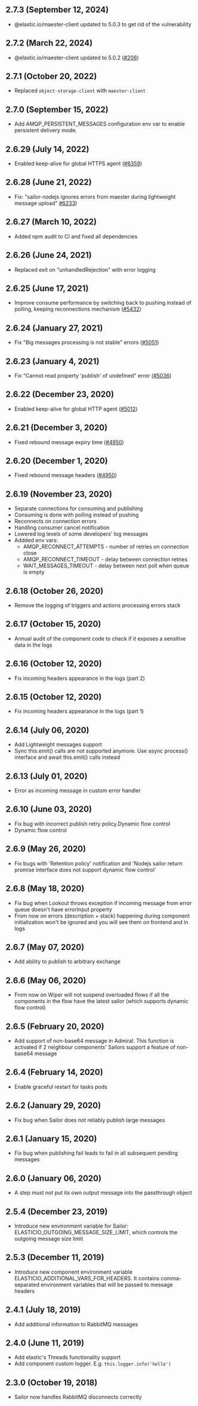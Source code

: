 ## 2.7.3 (September 12, 2024)

* @elastic.io/maester-client updated to 5.0.3 to get rid of the vulnerability

## 2.7.2 (March 22, 2024)

* @elastic.io/maester-client updated to 5.0.2 ([#206](https://github.com/elasticio/sailor-nodejs/issues/206))

## 2.7.1  (October 20, 2022)

* Replaced `object-storage-client` with `maester-client`

## 2.7.0 (September 15, 2022)

* Add AMQP_PERSISTENT_MESSAGES configuration env var to enable persistent delivery mode.

## 2.6.29 (July 14, 2022)

* Enabled keep-alive for global HTTPS agent ([#6359](https://github.com/elasticio/elasticio/issues/6359))

## 2.6.28 (June 21, 2022)

* Fix: "sailor-nodejs ignores errors from maester during lightweight message upload" [#6233](https://github.com/elasticio/elasticio/issues/6233))

## 2.6.27 (March 10, 2022)

* Added npm audit to CI and fixed all dependencies

## 2.6.26 (June 24, 2021)

* Replaced exit on "unhandledRejection" with error logging

## 2.6.25 (June 17, 2021)

* Improve consume performance by switching back to pushing instead of polling, keeping reconnections mechanism
  ([#5432](https://github.com/elasticio/elasticio/issues/5432))

## 2.6.24 (January 27, 2021)

* Fix "Big messages processing is not stable" errors ([#5051](https://github.com/elasticio/elasticio/issues/5051))

## 2.6.23 (January 4, 2021)

* Fix "Cannot read property 'publish' of undefined" error ([#5036](https://github.com/elasticio/elasticio/issues/5036))

## 2.6.22 (December 23, 2020)

* Enabled keep-alive for global HTTP agent ([#5012](#https://github.com/elasticio/elasticio/issues/5012))

## 2.6.21 (December 3, 2020)

* Fixed rebound message expiry time ([#4950](https://github.com/elasticio/elasticio/issues/4950))

## 2.6.20 (December 1, 2020)

* Fixed rebound message headers ([#4950](https://github.com/elasticio/elasticio/issues/4950))

## 2.6.19 (November 23, 2020)

* Separate connections for consuming and publishing
* Consuming is done with polling instead of pushing
* Reconnects on connection errors
* Handling consumer cancel notification
* Lowered log levels of some developers' log messages
* Addded env vars:
    * AMQP_RECONNECT_ATTEMPTS - number of retries on connection close
    * AMQP_RECONNECT_TIMEOUT - delay between connection retries
    * WAIT_MESSAGES_TIMEOUT - delay between next poll when queue is empty

## 2.6.18 (October 26, 2020)

* Remove the logging of triggers and actions processing errors stack

## 2.6.17 (October 15, 2020)

* Annual audit of the component code to check if it exposes a sensitive data in the logs

## 2.6.16 (October 12, 2020)

* Fix incoming headers appearance in the logs (part 2)

## 2.6.15 (October 12, 2020)

* Fix incoming headers appearance in the logs (part 1)

## 2.6.14 (July 06, 2020)

* Add Lightweight messages support
* Sync this.emit() calls are not supported anymore. Use async process() interface and await this.emit() calls instead

## 2.6.13 (July 01, 2020)

* Error as incoming message in custom error handler

## 2.6.10 (June 03, 2020)

* Fix bug with incorrect publish retry policy.Dynamic flow control
* Dynamic flow control

## 2.6.9 (May 26, 2020)

* Fix bugs with 'Retention policy' notification and 'Nodejs sailor return promise interface does not support dynamic flow control'

## 2.6.8 (May 18, 2020)

* Fix bug when Lookout throws exception if incoming message from error queue doesn't have errorInput property
* From now on errors (description + stack) happening during component initialization won't be ignored and you will see them on frontend and in logs

## 2.6.7 (May 07, 2020)

* Add ability to publish to arbitrary exchange

## 2.6.6 (May 06, 2020)

* From now on Wiper will not suspend overloaded flows if all the components in the flow have the latest sailor (which supports dynamic flow control)

## 2.6.5 (February 20, 2020)

* Add support of non-base64 message in Admiral. This function is activated if 2 neighbour components' Sailors support a feature of non-base64 message

## 2.6.4 (February 14, 2020)

* Enable graceful restart for tasks pods

## 2.6.2 (January 29, 2020)

* Fix bug when Sailor does not reliably publish large messages

## 2.6.1 (January 15, 2020)

* Fix bug when publishing fail leads to fail in all subsequent pending messages

## 2.6.0 (January 06, 2020)

* A step must not put its own output message into the passthrough object

## 2.5.4 (December 23, 2019)

* Introduce new environment variable for Sailor: ELASTICIO_OUTGOING_MESSAGE_SIZE_LIMIT, which controls the outgoing message size limit

## 2.5.3 (December 11, 2019)

* Introduce new component environment variable ELASTICIO_ADDITIONAL_VARS_FOR_HEADERS. It contains comma-separated environment variables that will be passed to message headers

## 2.4.1 (July 18, 2019)

* Add additional information to RabbitMQ messages

## 2.4.0 (June 11, 2019)

* Add elastic's Threads functionality support
* Add component custom logger. E.g. `this.logger.info('hello')`

## 2.3.0 (October 19, 2018)

* Sailor now handles RabbitMQ disconnects correctly

